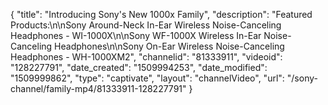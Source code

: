 {
    "title": "Introducing Sony's New 1000x Family",
    "description": "Featured Products:\n\nSony Around-Neck In-Ear Wireless Noise-Canceling Headphones - WI-1000X\n\nSony WF-1000X Wireless In-Ear Noise-Canceling Headphones\n\nSony On-Ear Wireless Noise-Canceling Headphones - WH-1000XM2",
    "channelid": "81333911",
    "videoid": "128227791",
    "date_created": "1509994253",
    "date_modified": "1509999862",
    "type": "captivate",
    "layout": "channelVideo",
    "url": "\/sony-channel\/family-mp4\/81333911-128227791"
}